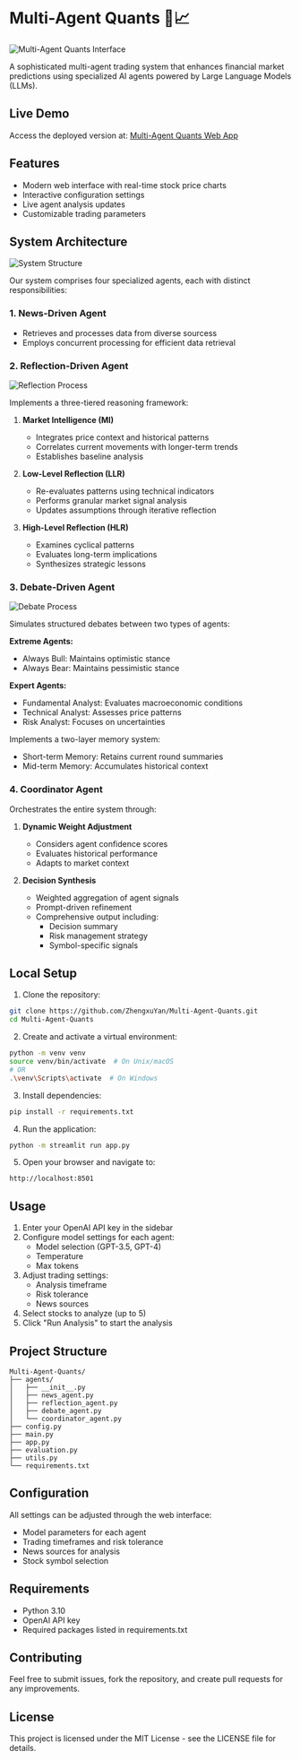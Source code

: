 # Multi-Agent Quants 🤖📈
![Multi-Agent Quants Interface](utils/icon.ico)

A sophisticated multi-agent trading system that enhances financial market predictions using specialized AI agents powered by Large Language Models (LLMs).

## Live Demo

Access the deployed version at: [Multi-Agent Quants Web App](https://multi-agent-quants.streamlit.app/)

## Features

- Modern web interface with real-time stock price charts
- Interactive configuration settings
- Live agent analysis updates
- Customizable trading parameters

## System Architecture

![System Structure](utils/structure.png)

Our system comprises four specialized agents, each with distinct responsibilities:

### 1. News-Driven Agent
- Retrieves and processes data from diverse sourcess
- Employs concurrent processing for efficient data retrieval

### 2. Reflection-Driven Agent
![Reflection Process](utils/reflect.png)

Implements a three-tiered reasoning framework:

1. **Market Intelligence (MI)**
   - Integrates price context and historical patterns
   - Correlates current movements with longer-term trends
   - Establishes baseline analysis

2. **Low-Level Reflection (LLR)**
   - Re-evaluates patterns using technical indicators
   - Performs granular market signal analysis
   - Updates assumptions through iterative reflection

3. **High-Level Reflection (HLR)**
   - Examines cyclical patterns
   - Evaluates long-term implications
   - Synthesizes strategic lessons

### 3. Debate-Driven Agent
![Debate Process](utils/debate.png)

Simulates structured debates between two types of agents:

**Extreme Agents:**
- Always Bull: Maintains optimistic stance
- Always Bear: Maintains pessimistic stance

**Expert Agents:**
- Fundamental Analyst: Evaluates macroeconomic conditions
- Technical Analyst: Assesses price patterns
- Risk Analyst: Focuses on uncertainties

Implements a two-layer memory system:
- Short-term Memory: Retains current round summaries
- Mid-term Memory: Accumulates historical context

### 4. Coordinator Agent
Orchestrates the entire system through:

1. **Dynamic Weight Adjustment**
   - Considers agent confidence scores
   - Evaluates historical performance
   - Adapts to market context

2. **Decision Synthesis**
   - Weighted aggregation of agent signals
   - Prompt-driven refinement
   - Comprehensive output including:
     - Decision summary
     - Risk management strategy
     - Symbol-specific signals

## Local Setup

1. Clone the repository:
```bash
git clone https://github.com/ZhengxuYan/Multi-Agent-Quants.git
cd Multi-Agent-Quants
```

2. Create and activate a virtual environment:
```bash
python -m venv venv
source venv/bin/activate  # On Unix/macOS
# OR
.\venv\Scripts\activate  # On Windows
```

3. Install dependencies:
```bash
pip install -r requirements.txt
```

4. Run the application:
```bash
python -m streamlit run app.py
```

5. Open your browser and navigate to:
```
http://localhost:8501
```

## Usage

1. Enter your OpenAI API key in the sidebar
2. Configure model settings for each agent:
   - Model selection (GPT-3.5, GPT-4)
   - Temperature
   - Max tokens
3. Adjust trading settings:
   - Analysis timeframe
   - Risk tolerance
   - News sources
4. Select stocks to analyze (up to 5)
5. Click "Run Analysis" to start the analysis

## Project Structure

```
Multi-Agent-Quants/
├── agents/
│   ├── __init__.py
│   ├── news_agent.py
│   ├── reflection_agent.py
│   ├── debate_agent.py
│   └── coordinator_agent.py
├── config.py
├── main.py
├── app.py
├── evaluation.py
├── utils.py
└── requirements.txt
```

## Configuration

All settings can be adjusted through the web interface:
- Model parameters for each agent
- Trading timeframes and risk tolerance
- News sources for analysis
- Stock symbol selection

## Requirements

- Python 3.10
- OpenAI API key
- Required packages listed in requirements.txt

## Contributing

Feel free to submit issues, fork the repository, and create pull requests for any improvements.

## License

This project is licensed under the MIT License - see the LICENSE file for details.